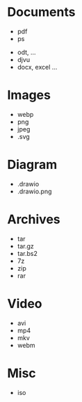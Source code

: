 # Documents
+ pdf
+ ps
- odt, ...
- djvu
- docx, excel ...

# Images
+ webp
+ png
+ jpeg
+ .svg

# Diagram
+ .drawio
+ .drawio.png

# Archives
+ tar
+ tar.gz
+ tar.bs2
+ 7z
+ zip
+ rar

# Video
+ avi
+ mp4
+ mkv
+ webm

# Misc
+ iso
